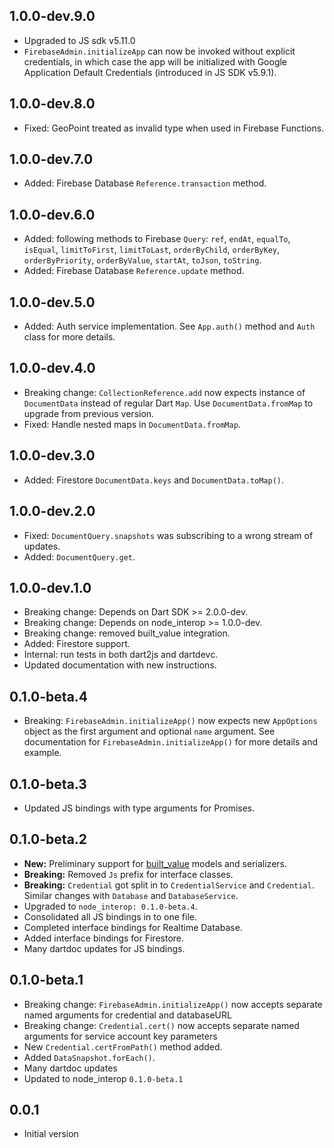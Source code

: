 ## 1.0.0-dev.9.0

- Upgraded to JS sdk v5.11.0
- `FirebaseAdmin.initializeApp` can now be invoked without explicit
  credentials, in which case the app will be initialized with Google
  Application Default Credentials (introduced in JS SDK v5.9.1).

## 1.0.0-dev.8.0

- Fixed: GeoPoint treated as invalid type when used in Firebase Functions.

## 1.0.0-dev.7.0

- Added: Firebase Database `Reference.transaction` method.

## 1.0.0-dev.6.0

- Added: following methods to Firebase `Query`: `ref`, `endAt`, `equalTo`,
  `isEqual`, `limitToFirst`, `limitToLast`, `orderByChild`, `orderByKey`,
  `orderByPriority`, `orderByValue`, `startAt`, `toJson`, `toString`.
- Added: Firebase Database `Reference.update` method.

## 1.0.0-dev.5.0

- Added: Auth service implementation. See `App.auth()` method and `Auth` class
  for more details.

## 1.0.0-dev.4.0

- Breaking change: `CollectionReference.add` now expects instance of
  `DocumentData` instead of regular Dart `Map`. Use `DocumentData.fromMap` to
  upgrade from previous version.
- Fixed: Handle nested maps in `DocumentData.fromMap`.

## 1.0.0-dev.3.0

- Added: Firestore `DocumentData.keys` and `DocumentData.toMap()`.

## 1.0.0-dev.2.0

- Fixed: `DocumentQuery.snapshots` was subscribing to a wrong stream of updates.
- Added: `DocumentQuery.get`.

## 1.0.0-dev.1.0

- Breaking change: Depends on Dart SDK >= 2.0.0-dev.
- Breaking change: Depends on node_interop >= 1.0.0-dev.
- Breaking change: removed built_value integration.
- Added: Firestore support.
- Internal: run tests in both dart2js and dartdevc.
- Updated documentation with new instructions.

## 0.1.0-beta.4

- Breaking: `FirebaseAdmin.initializeApp()` now expects new `AppOptions`
    object as the first argument and optional `name` argument. See documentation
    for `FirebaseAdmin.initializeApp()` for more details and example.

## 0.1.0-beta.3

- Updated JS bindings with type arguments for Promises.

## 0.1.0-beta.2

- **New:** Preliminary support for [built_value](https://pub.dartlang.org/packages/built_value) models and serializers.
- **Breaking:** Removed `Js` prefix for interface classes.
- **Breaking:** `Credential` got split in to `CredentialService` and
  `Credential`. Similar changes with `Database` and `DatabaseService`.
- Upgraded to `node_interop: 0.1.0-beta.4`.
- Consolidated all JS bindings in to one file.
- Completed interface bindings for Realtime Database.
- Added interface bindings for Firestore.
- Many dartdoc updates for JS bindings.

## 0.1.0-beta.1

- Breaking change: `FirebaseAdmin.initializeApp()` now accepts separate named
    arguments for credential and databaseURL
- Breaking change: `Credential.cert()` now accepts separate named arguments
    for service account key parameters
- New `Credential.certFromPath()` method added.
- Added `DataSnapshot.forEach()`.
- Many dartdoc updates
- Updated to node_interop `0.1.0-beta.1`

## 0.0.1

- Initial version
